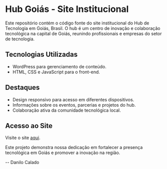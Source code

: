 # Hub Goiás - Site Institucional

Este repositório contém o código fonte do site institucional do Hub de Tecnologia em Goiás, Brasil. O hub é um centro de inovação e colaboração tecnológica na capital de Goiás, reunindo profissionais e empresas do setor de tecnologia.

## Tecnologias Utilizadas
- WordPress para gerenciamento de conteúdo.
- HTML, CSS e JavaScript para o front-end.

## Destaques
- Design responsivo para acesso em diferentes dispositivos.
- Informações sobre os eventos, parcerias e projetos do hub.
- Colaboração ativa da comunidade tecnológica local.

## Acesso ao Site
Visite o site [aqui](https://hubgoias.org.br/).

Este projeto demonstra nossa dedicação em fortalecer a presença tecnológica em Goiás e promover a inovação na região.

-- Danilo Calado

